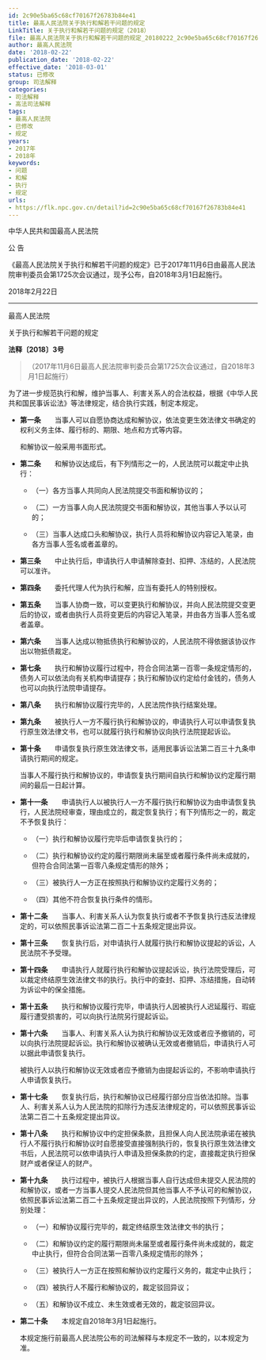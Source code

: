 ```yaml
---
id: 2c90e5ba65c68cf70167f26783b84e41
title: 最高人民法院关于执行和解若干问题的规定
LinkTitle: 关于执行和解若干问题的规定（2018）
file: 最高人民法院关于执行和解若干问题的规定_20180222_2c90e5ba65c68cf70167f26783b84e41.docx
author: 最高人民法院
date: '2018-02-22'
publication_date: '2018-02-22'
effective_date: '2018-03-01'
status: 已修改
group: 司法解释
categories:
- 司法解释
- 高法司法解释
tags:
- 最高人民法院
- 已修改
- 规定
years:
- 2017年
- 2018年
keywords:
- 问题
- 和解
- 执行
- 规定
urls:
- https://flk.npc.gov.cn/detail?id=2c90e5ba65c68cf70167f26783b84e41
---
```


中华人民共和国最高人民法院

公 告

《最高人民法院关于执行和解若干问题的规定》已于2017年11月6日由最高人民法院审判委员会第1725次会议通过，现予公布，自2018年3月1日起施行。

2018年2月22日

---

最高人民法院

关于执行和解若干问题的规定

**法释〔2018〕3号**

> （2017年11月6日最高人民法院审判委员会第1725次会议通过，自2018年3月1日起施行）

为了进一步规范执行和解，维护当事人、利害关系人的合法权益，根据《中华人民共和国民事诉讼法》等法律规定，结合执行实践，制定本规定。

- **第一条**　　当事人可以自愿协商达成和解协议，依法变更生效法律文书确定的权利义务主体、履行标的、期限、地点和方式等内容。

  和解协议一般采用书面形式。

- **第二条**　　和解协议达成后，有下列情形之一的，人民法院可以裁定中止执行：

  - （一）各方当事人共同向人民法院提交书面和解协议的；

  - （二）一方当事人向人民法院提交书面和解协议，其他当事人予以认可的；

  - （三）当事人达成口头和解协议，执行人员将和解协议内容记入笔录，由各方当事人签名或者盖章的。

- **第三条**　　中止执行后，申请执行人申请解除查封、扣押、冻结的，人民法院可以准许。

- **第四条**　　委托代理人代为执行和解，应当有委托人的特别授权。

- **第五条**　　当事人协商一致，可以变更执行和解协议，并向人民法院提交变更后的协议，或者由执行人员将变更后的内容记入笔录，并由各方当事人签名或者盖章。

- **第六条**　　当事人达成以物抵债执行和解协议的，人民法院不得依据该协议作出以物抵债裁定。

- **第七条**　　执行和解协议履行过程中，符合合同法第一百零一条规定情形的，债务人可以依法向有关机构申请提存；执行和解协议约定给付金钱的，债务人也可以向执行法院申请提存。

- **第八条**　　执行和解协议履行完毕的，人民法院作执行结案处理。

- **第九条**　　被执行人一方不履行执行和解协议的，申请执行人可以申请恢复执行原生效法律文书，也可以就履行执行和解协议向执行法院提起诉讼。

- **第十条**　　申请恢复执行原生效法律文书，适用民事诉讼法第二百三十九条申请执行期间的规定。

  当事人不履行执行和解协议的，申请恢复执行期间自执行和解协议约定履行期间的最后一日起计算。

- **第十一条**　　申请执行人以被执行人一方不履行执行和解协议为由申请恢复执行，人民法院经审查，理由成立的，裁定恢复执行；有下列情形之一的，裁定不予恢复执行：

  - （一）执行和解协议履行完毕后申请恢复执行的；

  - （二）执行和解协议约定的履行期限尚未届至或者履行条件尚未成就的，但符合合同法第一百零八条规定情形的除外；

  - （三）被执行人一方正在按照执行和解协议约定履行义务的；

  - （四）其他不符合恢复执行条件的情形。

- **第十二条**　　当事人、利害关系人认为恢复执行或者不予恢复执行违反法律规定的，可以依照民事诉讼法第二百二十五条规定提出异议。

- **第十三条**　　恢复执行后，对申请执行人就履行执行和解协议提起的诉讼，人民法院不予受理。

- **第十四条**　　申请执行人就履行执行和解协议提起诉讼，执行法院受理后，可以裁定终结原生效法律文书的执行。执行中的查封、扣押、冻结措施，自动转为诉讼中的保全措施。

- **第十五条**　　执行和解协议履行完毕，申请执行人因被执行人迟延履行、瑕疵履行遭受损害的，可以向执行法院另行提起诉讼。

- **第十六条**　　当事人、利害关系人认为执行和解协议无效或者应予撤销的，可以向执行法院提起诉讼。执行和解协议被确认无效或者撤销后，申请执行人可以据此申请恢复执行。

  被执行人以执行和解协议无效或者应予撤销为由提起诉讼的，不影响申请执行人申请恢复执行。

- **第十七条**　　恢复执行后，执行和解协议已经履行部分应当依法扣除。当事人、利害关系人认为人民法院的扣除行为违反法律规定的，可以依照民事诉讼法第二百二十五条规定提出异议。

- **第十八条**　　执行和解协议中约定担保条款，且担保人向人民法院承诺在被执行人不履行执行和解协议时自愿接受直接强制执行的，恢复执行原生效法律文书后，人民法院可以依申请执行人申请及担保条款的约定，直接裁定执行担保财产或者保证人的财产。

- **第十九条**　　执行过程中，被执行人根据当事人自行达成但未提交人民法院的和解协议，或者一方当事人提交人民法院但其他当事人不予认可的和解协议，依照民事诉讼法第二百二十五条规定提出异议的，人民法院按照下列情形，分别处理：

  - （一）和解协议履行完毕的，裁定终结原生效法律文书的执行；

  - （二）和解协议约定的履行期限尚未届至或者履行条件尚未成就的，裁定中止执行，但符合合同法第一百零八条规定情形的除外；

  - （三）被执行人一方正在按照和解协议约定履行义务的，裁定中止执行；

  - （四）被执行人不履行和解协议的，裁定驳回异议；

  - （五）和解协议不成立、未生效或者无效的，裁定驳回异议。

- **第二十条**　　本规定自2018年3月1日起施行。

  本规定施行前最高人民法院公布的司法解释与本规定不一致的，以本规定为准。
